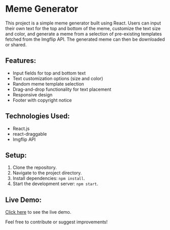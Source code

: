 <!DOCTYPE html>
<html lang="en">
<head>
    <meta charset="UTF-8">
    <meta name="viewport" content="width=device-width, initial-scale=1.0">
    <title>Meme Generator</title>
</head>
<body>
    <h1>Meme Generator</h1>
    <p>This project is a simple meme generator built using React. Users can input their own text for the top and bottom of the meme, customize the text size and color, and generate a meme from a selection of pre-existing templates fetched from the Imgflip API. The generated meme can then be downloaded or shared.</p>
    <h2>Features:</h2>
    <ul>
        <li>Input fields for top and bottom text</li>
        <li>Text customization options (size and color)</li>
        <li>Random meme template selection</li>
        <li>Drag-and-drop functionality for text placement</li>
        <li>Responsive design</li>
        <li>Footer with copyright notice</li>
    </ul>
    <h2>Technologies Used:</h2>
    <ul>
        <li>React.js</li>
        <li>react-draggable</li>
        <li>Imgflip API</li>
    </ul>
    <h2>Setup:</h2>
    <ol>
        <li>Clone the repository.</li>
        <li>Navigate to the project directory.</li>
        <li>Install dependencies: <code>npm install</code>.</li>
        <li>Start the development server: <code>npm start</code>.</li>
    </ol>
    <h2>Live Demo:</h2>
    <p><a href="#">Click here</a> to see the live demo.</p>
    <p>Feel free to contribute or suggest improvements!</p>
</body>
</html>

